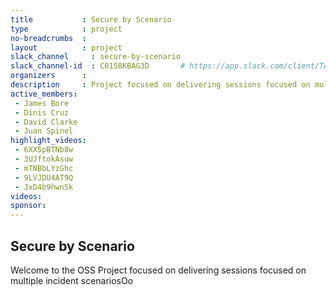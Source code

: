 ```yaml
---
title           : Secure by Scenario
type            : project
no-breadcrumbs  :
layout          : project
slack_channel     : secure-by-scenario
slack_channel-id  : C0158KBAG3D       # https://app.slack.com/client/TAULHPATC/{channel_id}
organizers      :
description     : Project focused on delivering sessions focused on multiple incident scenarios
active_members:
 - James Bore
 - Dinis Cruz
 - David Clarke
 - Juan Spinel
highlight_videos:
 - 6XX5pBTNb8w
 - 3UJftokAsuw
 - mTNBbLYzGhc
 - 9LVJDU4AT9Q
 - JxD4b9hwn5k
videos:
sponsor: 
---
```


## Secure by Scenario

Welcome to the OSS Project focused on delivering sessions focused on multiple incident scenariosOo